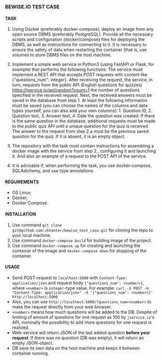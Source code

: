 ### BEWISE.IO TEST CASE


#### TASK

1. Using Docker (preferably docker-compose), deploy an image from any open source DBMS (preferably PostgreSQL). Provide all the necessary scripts and configuration (docker/compose) files for deploying the DBMS, as well as instructions for connecting to it. It is necessary to ensure the safety of data when restarting the container (that is, use volumes to store DBMS files on the host machine.

2. Implement a simple web service in Python3 (using FastAPI or Flask, for example) that performs the following functions:
The service must implement a REST API that accepts POST requests with content like {"questions_num": integer}.
After receiving the request, the service, in turn, requests from the public API (English questions for quizzes) https://jservice.io/api/random?count=1 the number of questions specified in the received request. Next, the received answers must be saved in the database from step 1. At least the following information must be saved (you can choose the names of the columns and data types yourself, you can also add your own columns): 1. Question ID, 2. Question text, 3. Answer text, 4. Date the question was created. If there is the same question in the database, additional requests must be made to the public quiz API until a unique question for the quiz is received.
The answer to the request from step 2.a must be the previous saved question for the quiz. If it is absent, it is an empty object.

3. The repository with the task must contain instructions for assembling a docker image with the service from step 2., configuring it and launching it. And also an example of a request to the POST API of the service.

4. It is advisable if, when performing the task, you use docker-compose, SQLAalchemy, and use type annotations.


#### REQUIREMENTS

- OS Linux;
- Docker;
- Docker Compose.


#### INSTALLATION

1. Use command
    ```git clone git@github.com:ikhanter/bewise_test_case.git```
    for cloning the repo to your local machine.
2. Use command
    ```docker-compose build```
    for building image of the project.
3. Use command
    ```docker-compose up```
    for creating and launching the container of the image and
    ```docker-compose down```
    for stopping of the container.


#### USAGE

- Send POST-request to ```localhost:5000``` with ```Content-Type: application/json``` and request body ```{"questions_num": <number>}```, where ```<number>``` is ```integer```-type value.
  For example: ```curl -X POST -H "Content-Type: application/json" -d '{"questions_num": <number>}' http://localhost:5000```
- Also, you can use ```http://localhost:5000/?questions_num=<number>``` to make the request directly from your web browser.
- ```<number>``` means how much questions will be added to the DB. Despite of limiting of amount of questions for one request as 100 by ```jservice.io```'s API, nominally the possibility to add more questions for one request is realized.
- Web-service will return JSON of the last added question __before your request__. If there was no question (DB was empty), it will return an empty JSON-object.
- DB save its own data on the host machine and keeps it between container running.

